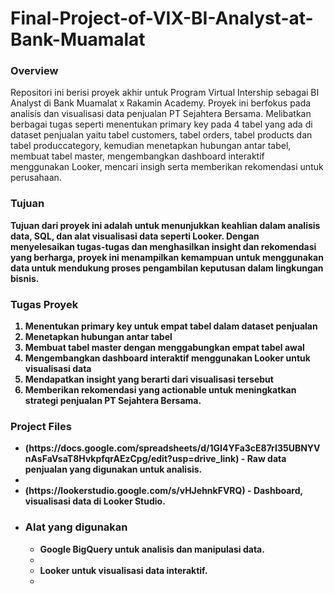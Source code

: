 # Final-Project-of-VIX-BI-Analyst-at-Bank-Muamalat

### Overview
Repositori ini berisi proyek akhir untuk Program Virtual Intership sebagai BI Analyst di Bank Muamalat x Rakamin Academy. Proyek ini berfokus pada analisis dan visualisasi data penjualan PT Sejahtera Bersama. Melibatkan berbagai tugas seperti menentukan primary key pada 4 tabel yang ada di dataset penjualan yaitu tabel customers, tabel orders, tabel products dan tabel produccategory, kemudian menetapkan hubungan antar tabel, membuat tabel master, mengembangkan dashboard interaktif menggunakan Looker, mencari insigh serta memberikan rekomendasi untuk perusahaan.<b>

### Tujuan
Tujuan dari proyek ini adalah untuk menunjukkan keahlian dalam analisis data, SQL, dan alat visualisasi data seperti Looker. Dengan menyelesaikan tugas-tugas dan menghasilkan insight dan rekomendasi yang berharga, proyek ini menampilkan kemampuan untuk menggunakan data untuk mendukung proses pengambilan keputusan dalam lingkungan bisnis.<b>

### Tugas Proyek
1. Menentukan primary key untuk empat tabel dalam dataset penjualan<b>
2. Menetapkan hubungan antar tabel<b>
3. Membuat tabel master dengan menggabungkan empat tabel awal<b>
4. Mengembangkan dashboard interaktif menggunakan Looker untuk visualisasi data<b>
5. Mendapatkan insight yang berarti dari visualisasi tersebut<b>
6. Memberikan rekomendasi yang actionable untuk meningkatkan strategi penjualan PT Sejahtera Bersama.<b>

### Project Files
<ul>
<li>(https://docs.google.com/spreadsheets/d/1GI4YFa3cE87rI35UBNYVnAsFaVsaT8HvkpfqrAEzCpg/edit?usp=drive_link) - Raw data penjualan yang digunakan untuk analisis.<li><b>
<li>(https://lookerstudio.google.com/s/vHJehnkFVRQ) - Dashboard, visualisasi data di Looker Studio.<li><b>
  
### Alat yang digunakan
<ul>
<li>Google BigQuery untuk analisis dan manipulasi data.<li>
<li>Looker untuk visualisasi data interaktif.<li>
